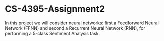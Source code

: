 # CS-4395-Assignment2
In this project we will consider neural networks: first a Feedforward Neural Network (FFNN) and second a Recurrent Neural Network (RNN), for performing a 5-class Sentiment Analysis task.
